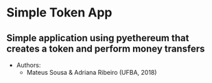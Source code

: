 # Simple Token App

## Simple application using pyethereum that creates a token and perform money transfers

* Authors:
  * Mateus Sousa & Adriana Ribeiro (UFBA, 2018)
